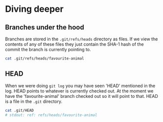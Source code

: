# Diving deeper

## Branches under the hood

Branches are stored in the `.git/refs/heads` directory as files. If we view the
contents of any of these files they just contain the SHA-1 hash of the commit
the branch is currently pointing to.

```bash
cat .git/refs/heads/favourite-animal
```

## HEAD

When we were doing `git log` you may have seen 'HEAD' mentioned in the log.
HEAD points to whatever is currently checked out. At the moment we have the
'favourite-animal' branch checked out so it will point to that. HEAD is a file
in the `.git` directory.

``` bash
cat .git/HEAD
# stdout: ref: refs/heads/favourite-animal
```
